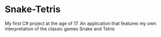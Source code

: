 # Snake-Tetris
My first C# project at the age of 17. An application that features my own interpretation of the classic games Snake and Tetris
